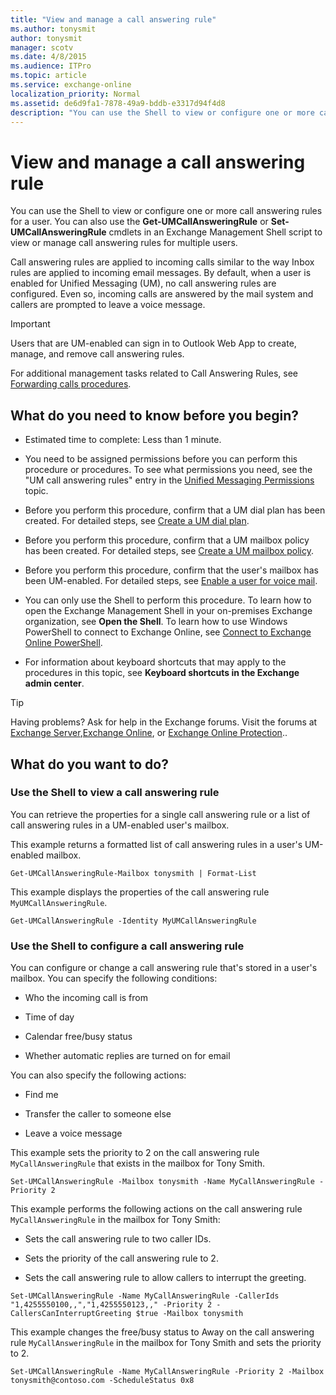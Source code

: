 ```yaml
---
title: "View and manage a call answering rule"
ms.author: tonysmit
author: tonysmit
manager: scotv
ms.date: 4/8/2015
ms.audience: ITPro
ms.topic: article
ms.service: exchange-online
localization_priority: Normal
ms.assetid: de6d9fa1-7878-49a9-bddb-e3317d94f4d8
description: "You can use the Shell to view or configure one or more call answering rules for a user. You can also use the Get-UMCallAnsweringRule or Set-UMCallAnsweringRule cmdlets in an Exchange Management Shell script to view or manage call answering rules for multiple users."
---
```


# View and manage a call answering rule

You can use the Shell to view or configure one or more call answering rules for a user. You can also use the **Get-UMCallAnsweringRule** or **Set-UMCallAnsweringRule** cmdlets in an Exchange Management Shell script to view or manage call answering rules for multiple users. 
  
Call answering rules are applied to incoming calls similar to the way Inbox rules are applied to incoming email messages. By default, when a user is enabled for Unified Messaging (UM), no call answering rules are configured. Even so, incoming calls are answered by the mail system and callers are prompted to leave a voice message.
  
> [!IMPORTANT]
> Users that are UM-enabled can sign in to Outlook Web App to create, manage, and remove call answering rules. 
  
For additional management tasks related to Call Answering Rules, see [Forwarding calls procedures](forwarding-calls-procedures.md).
  
## What do you need to know before you begin?

- Estimated time to complete: Less than 1 minute.
    
- You need to be assigned permissions before you can perform this procedure or procedures. To see what permissions you need, see the "UM call answering rules" entry in the [Unified Messaging Permissions](http://technet.microsoft.com/library/d326c3bc-8f33-434a-bf02-a83cc26a5498.aspx) topic. 
    
- Before you perform this procedure, confirm that a UM dial plan has been created. For detailed steps, see [Create a UM dial plan](../../voice-mail-unified-messaging/connect-voice-mail-system/create-um-dial-plan.md).
    
- Before you perform this procedure, confirm that a UM mailbox policy has been created. For detailed steps, see [Create a UM mailbox policy](../../voice-mail-unified-messaging/set-up-voice-mail/create-um-mailbox-policy.md).
    
- Before you perform this procedure, confirm that the user's mailbox has been UM-enabled. For detailed steps, see [Enable a user for voice mail](../../voice-mail-unified-messaging/set-up-voice-mail/enable-a-user-for-voice-mail.md).
    
- You can only use the Shell to perform this procedure. To learn how to open the Exchange Management Shell in your on-premises Exchange organization, see **Open the Shell**. To learn how to use Windows PowerShell to connect to Exchange Online, see [Connect to Exchange Online PowerShell](https://go.microsoft.com/fwlink/p/?linkid=396554).
    
- For information about keyboard shortcuts that may apply to the procedures in this topic, see **Keyboard shortcuts in the Exchange admin center**.
    
> [!TIP]
> Having problems? Ask for help in the Exchange forums. Visit the forums at [Exchange Server](https://go.microsoft.com/fwlink/p/?linkId=60612),[Exchange Online](https://go.microsoft.com/fwlink/p/?linkId=267542), or [Exchange Online Protection](https://go.microsoft.com/fwlink/p/?linkId=285351).. 
  
## What do you want to do?

### Use the Shell to view a call answering rule

You can retrieve the properties for a single call answering rule or a list of call answering rules in a UM-enabled user's mailbox.
  
This example returns a formatted list of call answering rules in a user's UM-enabled mailbox.
  
```
Get-UMCallAnsweringRule-Mailbox tonysmith | Format-List
```

This example displays the properties of the call answering rule  `MyUMCallAnsweringRule`.
  
```
Get-UMCallAnsweringRule -Identity MyUMCallAnsweringRule
```

### Use the Shell to configure a call answering rule

You can configure or change a call answering rule that's stored in a user's mailbox. You can specify the following conditions:
  
- Who the incoming call is from
    
- Time of day
    
- Calendar free/busy status
    
- Whether automatic replies are turned on for email
    
You can also specify the following actions:
  
- Find me
    
- Transfer the caller to someone else
    
- Leave a voice message
    
This example sets the priority to 2 on the call answering rule  `MyCallAnsweringRule` that exists in the mailbox for Tony Smith. 
  
```
Set-UMCallAnsweringRule -Mailbox tonysmith -Name MyCallAnsweringRule -Priority 2

```

This example performs the following actions on the call answering rule  `MyCallAnsweringRule` in the mailbox for Tony Smith: 
  
- Sets the call answering rule to two caller IDs.
    
- Sets the priority of the call answering rule to 2.
    
- Sets the call answering rule to allow callers to interrupt the greeting.
    
```
Set-UMCallAnsweringRule -Name MyCallAnsweringRule -CallerIds "1,4255550100,,","1,4255550123,," -Priority 2 -CallersCanInterruptGreeting $true -Mailbox tonysmith
```

This example changes the free/busy status to Away on the call answering rule  `MyCallAnsweringRule` in the mailbox for Tony Smith and sets the priority to 2. 
  
```
Set-UMCallAnsweringRule -Name MyCallAnsweringRule -Priority 2 -Mailbox tonysmith@contoso.com -ScheduleStatus 0x8
```


